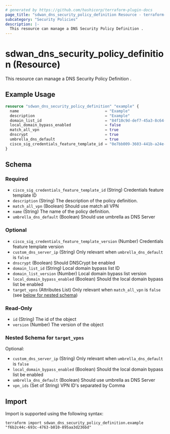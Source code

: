 ```yaml
---
# generated by https://github.com/hashicorp/terraform-plugin-docs
page_title: "sdwan_dns_security_policy_definition Resource - terraform-provider-sdwan"
subcategory: "Security Policies"
description: |-
  This resource can manage a DNS Security Policy Definition .
---
```


# sdwan_dns_security_policy_definition (Resource)

This resource can manage a DNS Security Policy Definition .

## Example Usage

```terraform
resource "sdwan_dns_security_policy_definition" "example" {
  name                                      = "Example"
  description                               = "Example"
  domain_list_id                            = "84f10c9d-def7-45a3-8c64-6df26163c861"
  local_domain_bypass_enabled               = false
  match_all_vpn                             = true
  dnscrypt                                  = true
  umbrella_dns_default                      = true
  cisco_sig_credentials_feature_template_id = "0e7bb009-3603-441b-a24e-d5187679e800"
}
```

<!-- schema generated by tfplugindocs -->
## Schema

### Required

- `cisco_sig_credentials_feature_template_id` (String) Credentials feature template ID
- `description` (String) The description of the policy definition.
- `match_all_vpn` (Boolean) Should use match all VPN
- `name` (String) The name of the policy definition.
- `umbrella_dns_default` (Boolean) Should use umbrella as DNS Server

### Optional

- `cisco_sig_credentials_feature_template_version` (Number) Credentials feature template version
- `custom_dns_server_ip` (String) Only relevant when `umbrella_dns_default` is `false`
- `dnscrypt` (Boolean) Should DNSCrypt be enabled
- `domain_list_id` (String) Local domain bypass list ID
- `domain_list_version` (Number) Local domain bypass list version
- `local_domain_bypass_enabled` (Boolean) Should the local domain bypass list be enabled
- `target_vpns` (Attributes List) Only relevant when `match_all_vpn` is `false` (see [below for nested schema](#nestedatt--target_vpns))

### Read-Only

- `id` (String) The id of the object
- `version` (Number) The version of the object

<a id="nestedatt--target_vpns"></a>
### Nested Schema for `target_vpns`

Optional:

- `custom_dns_server_ip` (String) Only relevant when `umbrella_dns_default` is `false`
- `local_domain_bypass_enabled` (Boolean) Should the local domain bypass list be enabled
- `umbrella_dns_default` (Boolean) Should use umbrella as DNS Server
- `vpn_ids` (Set of String) VPN ID's separated by Comma

## Import

Import is supported using the following syntax:

```shell
terraform import sdwan_dns_security_policy_definition.example "f6b2c44c-693c-4763-b010-895aa3d236bd"
```
